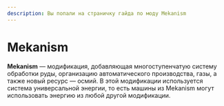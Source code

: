 ```yaml
---
description: Вы попали на страничку гайда по моду Mekanism
---
```


# Mekanism

**Mekanism** — модификация, добавляющая многоступенчатую систему обработки руды, организацию автоматического производства, газы, а также новый ресурс — осмий. В этой модификации используется система универсальной энергии, то есть машины из Mekanism могут использовать энергию из любой другой модификации.
